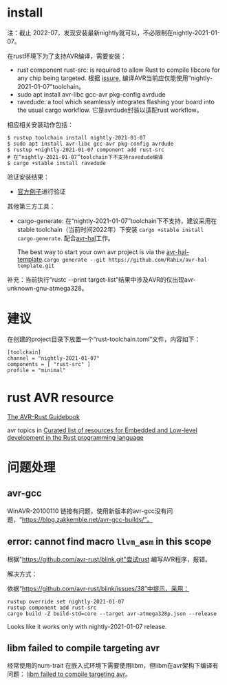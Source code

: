 

# install 

注：截止 2022-07，发现安装最新nightly就可以，不必限制在nightly-2021-01-07。

在rust环境下为了支持AVR编译，需要安装：

- rust component rust-src: is required to allow Rust to compile libcore for any chip being targeted. 根据 [issure](https://github.com/avr-rust/blink/issues/38), 编译AVR当前应仅能使用“nightly-2021-01-07”toolchain。
- sudo apt install avr-libc gcc-avr pkg-config avrdude
- ravedude: a tool which seamlessly integrates flashing your board into the usual cargo workflow. 它是avrdude封装以适配rust workflow。

相应相关安装动作包括：
```shell
$ rustup toolchain install nightly-2021-01-07
$ sudo apt install avr-libc gcc-avr pkg-config avrdude
$ rustup +nightly-2021-01-07 component add rust-src
# 在“nightly-2021-01-07”toolchain下不支持ravedude编译
$ cargo +stable install ravedude
```
验证安装结果：
- [官方例子]("https://github.com/avr-rust/blink.git")进行验证

其他第三方工具：

- cargo-generate: 在“nightly-2021-01-07”toolchain下不支持，建议采用在stable toolchain（当前时间2022年）下安装 `cargo +stable install cargo-generate`. 配合[avr-hal](https://github.com/Rahix/avr-hal)工作。

  The best way to start your own avr project is via the [avr-hal-template](https://github.com/Rahix/avr-hal-template).`cargo generate --git https://github.com/Rahix/avr-hal-template.git`


补充：当前执行“rustc --print target-list”结果中涉及AVR的仅出现avr-unknown-gnu-atmega328。

# 建议

在创建的project目录下放置一个“rust-toolchain.toml”文件，内容如下：
```text
[toolchain]
channel = "nightly-2021-01-07"
components = [ "rust-src" ]
profile = "minimal"
```

# rust AVR resource

[The AVR-Rust Guidebook](https://book.avr-rust.com/)

avr topics in [Curated list of resources for Embedded and Low-level development in the Rust programming language](https://github.com/rust-embedded/awesome-embedded-rust)

# 问题处理

 ## avr-gcc

  WinAVR-20100110 链接有问题，使用新版本的avr-gcc没有问题，“https://blog.zakkemble.net/avr-gcc-builds/”。

  ## error: cannot find macro `llvm_asm` in this scope

  根据"https://github.com/avr-rust/blink.git"尝试rust 编写AVR程序，报错。

  解决方式：

  依据“https://github.com/avr-rust/blink/issues/38”中提示，采用：
  ```shell
  rustup override set nightly-2021-01-07
rustup component add rust-src
cargo build -Z build-std=core --target avr-atmega328p.json --release
```
Looks like it works only with nightly-2021-01-07 release.


## libm  failed to compile targeting avr

经常使用的num-trait 在嵌入式环境下需要使用libm，但libm在avr架构下编译有问题：
[libm  failed to compile targeting avr](https://github.com/rust-lang/libm/issues/250)。 
